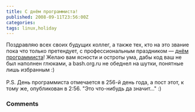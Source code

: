 ```yaml
---
title: С днём программиста!
published: 2008-09-11T23:56:00Z
categories: 
tags: linux,holiday
---
```


Поздравляю всех своих будущих коллег, а также тех, кто на это звание пока что только претендует, с профессиональным праздником &mdash; <a href=http://ru.wikipedia.org/wiki/%D0%94%D0%B5%D0%BD%D1%8C_%D0%BF%D1%80%D0%BE%D0%B3%D1%80%D0%B0%D0%BC%D0%BC%D0%B8%D1%81%D1%82%D0%B0 target="_blank">днём программиста</a>! Желаю вам ясности и остроты ума, дабы код ваш не был наполнен глюками, а bash.org.ru не обеднел на шутки, понятные лишь избранным :)<br /><br />P.S. День программиста отмечается в 256-й день года, а пост этот, к тому же, опубликован в 2:56. "Это что-нибудь да значит..." :)

<h3 id='hakyll-convert-comments-title'>Comments</h3>


